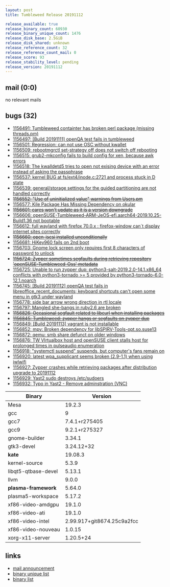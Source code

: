 ```yaml
---
layout: post
title: Tumbleweed Release 20191112

release_available: true
release_binary_count: 60930
release_binary_unique_count: 1476
release_disk_base: 2.5GiB
release_disk_shared: unknown
release_reference_count: 32
release_reference_count_mail: 0
release_score: 93
release_stability_level: pending
release_version: 20191112
---
```


## mail (0:0)

no relevant mails

## bugs (32)

<!--more-->

- [1156491: Tumbleweed containter has broken perl package (missing threads.pm)](https://bugzilla.opensuse.org/show_bug.cgi?id=1156491)
- [1156497: \[Build 20191111\] openQA test fails in tumbleweed](https://bugzilla.opensuse.org/show_bug.cgi?id=1156497)
- [1156501: Regression: can not use OSC without kwallet](https://bugzilla.opensuse.org/show_bug.cgi?id=1156501)
- [1156509: rebootmgrctl set-strategy off does not switch off rebooting](https://bugzilla.opensuse.org/show_bug.cgi?id=1156509)
- [1156515: grub2-mkconfig fails to build config for xen, because awk errors](https://bugzilla.opensuse.org/show_bug.cgi?id=1156515)
- [1156518: The kwalldetd5 tries to open not exising device with an error instead of asking the passphrase](https://bugzilla.opensuse.org/show_bug.cgi?id=1156518)
- [1156537: kernel BUG at fs/ext4/inode.c:2721 and process stuck in D state](https://bugzilla.opensuse.org/show_bug.cgi?id=1156537)
- [1156539: general/storage settings for the guided partitioning are not handled correctly](https://bugzilla.opensuse.org/show_bug.cgi?id=1156539)
- ~~[1156552: "Use of uninitialized value" warnings from Users.pm](https://bugzilla.opensuse.org/show_bug.cgi?id=1156552)~~
- [1156577: Kile Package Has Missing Dependency on okular](https://bugzilla.opensuse.org/show_bug.cgi?id=1156577)
- ~~[1156601: cares won't update as it is a version downgrade](https://bugzilla.opensuse.org/show_bug.cgi?id=1156601)~~
- [1156606: openSUSE-Tumbleweed-ARM-JeOS-efi.aarch64-2019.10.25-Build1.36 not bootable](https://bugzilla.opensuse.org/show_bug.cgi?id=1156606)
- [1156612: full wayland with firefox 70.0.x : firefox-window can´t display internet sites correctly](https://bugzilla.opensuse.org/show_bug.cgi?id=1156612)
- ~~[1156660: open-iscsi installed unconditionally](https://bugzilla.opensuse.org/show_bug.cgi?id=1156660)~~
- [1156681: HiKey960 fails on 2nd boot](https://bugzilla.opensuse.org/show_bug.cgi?id=1156681)
- [1156703: Gnome lock screen only requires first 8 characters of password to unlock](https://bugzilla.opensuse.org/show_bug.cgi?id=1156703)
- ~~[1156724: Zypper sometimes segfaults during retrieving repository 'openSUSE-Tumbleweed-Oss' metadata](https://bugzilla.opensuse.org/show_bug.cgi?id=1156724)~~
- [1156725: Unable to run zypper dup: python3-salt-2019.2.0-14.1.x86_64 conflicts with python3-tornado >= 5 provided by python3-tornado-6.0-12.1.noarch](https://bugzilla.opensuse.org/show_bug.cgi?id=1156725)
- [1156745: \[Build 20191112\] openQA test fails in libreoffice_recent_documents; keyboard shortcuts can't open some menu in gtk3 under wayland](https://bugzilla.opensuse.org/show_bug.cgi?id=1156745)
- [1156778: side bar arrow wrong direction in rtl locale](https://bugzilla.opensuse.org/show_bug.cgi?id=1156778)
- [1156797: Mangled she-bangs in ruby2.6 are broken](https://bugzilla.opensuse.org/show_bug.cgi?id=1156797)
- ~~[1156826: Occasional segfault related to libcurl when installing packages](https://bugzilla.opensuse.org/show_bug.cgi?id=1156826)~~
- ~~[1156845: Tumbleweed: zypper hangs or segfaults on zypper dup](https://bugzilla.opensuse.org/show_bug.cgi?id=1156845)~~
- [1156849: \[Build 20191113\] vagrant is not installable](https://bugzilla.opensuse.org/show_bug.cgi?id=1156849)
- [1156852: mpv: Broken dependency for libSPIRV-Tools-opt.so.suse13](https://bugzilla.opensuse.org/show_bug.cgi?id=1156852)
- [1156872: qemu: smb share defunct on older windows](https://bugzilla.opensuse.org/show_bug.cgi?id=1156872)
- [1156876: TW VIrtualbox host and openSUSE client stalls host for prolonged times in pulseaudio enumeration](https://bugzilla.opensuse.org/show_bug.cgi?id=1156876)
- [1156918: "systemctl suspend" suspends, but computer's fans remain on](https://bugzilla.opensuse.org/show_bug.cgi?id=1156918)
- [1156920: latest wpa_supplicant seems broken (2.9-1.1) when using iwlwifi](https://bugzilla.opensuse.org/show_bug.cgi?id=1156920)
- [1156927: Zypper crashes while retrieving packages after distribution upgrade to 20191112](https://bugzilla.opensuse.org/show_bug.cgi?id=1156927)
- [1156929: Yast2 sudo destroys /etc/sudoers](https://bugzilla.opensuse.org/show_bug.cgi?id=1156929)
- [1156932: Typo in Yast2 - Remo*v*e adminstration (VNC)](https://bugzilla.opensuse.org/show_bug.cgi?id=1156932)

Binary | Version
--- | ---
Mesa | 19.2.3
gcc | 9
gcc7 | 7.4.1+r275405
gcc9 | 9.2.1+r275327
gnome-builder | 3.34.1
gtk3-devel | 3.24.12+32
**kate** | 19.08.3
kernel-source | 5.3.9
libqt5-qtbase-devel | 5.13.1
llvm | 9.0.0
**plasma-framework** | 5.64.0
plasma5-workspace | 5.17.2
xf86-video-amdgpu | 19.1.0
xf86-video-ati | 19.1.0
xf86-video-intel | 2.99.917+git8674.25c9a2fcc
xf86-video-nouveau | 1.0.15
xorg-x11-server | 1.20.5+24

## links

- [mail announcement](https://lists.opensuse.org/opensuse-factory/2019-11/msg00227.html)
- [binary unique list](http://download.opensuse.org/history/20191112/rpm.unique.list)
- [binary list](http://download.opensuse.org/history/20191112/rpm.list)
